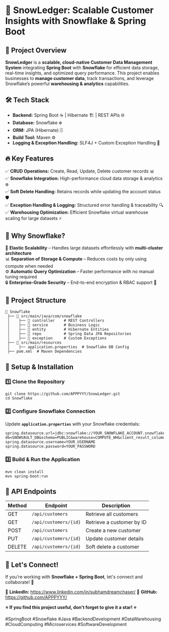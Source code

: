 # 🚀 SnowLedger: Scalable Customer Insights with Snowflake & Spring Boot

## 📌 Project Overview
**SnowLedger** is a **scalable, cloud-native Customer Data Management System** integrating **Spring Boot** with **Snowflake** for efficient data storage, real-time insights, and optimized query performance. This project enables businesses to **manage customer data**, track transactions, and leverage Snowflake’s powerful **warehousing & analytics** capabilities.

## 🛠 Tech Stack
- **Backend:** Spring Boot ☕ | Hibernate 🏗️ | REST APIs 🌐
- **Database:** Snowflake ❄️
- **ORM:** JPA (Hibernate) 🗄️
- **Build Tool:** Maven ⚙️
- **Logging & Exception Handling:** SLF4J + Custom Exception Handling 📜

## 🔥 Key Features
✅ **CRUD Operations:** Create, Read, Update, Delete customer records 📊  
✅ **Snowflake Integration:** High-performance cloud data storage & analytics ❄️  
✅ **Soft Delete Handling:** Retains records while updating the account status 🛡️  
✅ **Exception Handling & Logging:** Structured error handling & traceability 🔍  
✅ **Warehousing Optimization:** Efficient Snowflake virtual warehouse scaling for large datasets ⚡  

## 🎯 Why Snowflake?
🚀 **Elastic Scalability** – Handles large datasets effortlessly with **multi-cluster architecture**  
📊 **Separation of Storage & Compute** – Reduces costs by only using compute when needed  
⚙️ **Automatic Query Optimization** – Faster performance with no manual tuning required  
🔒 **Enterprise-Grade Security** – End-to-end encryption & RBAC support 🔑  

## 📂 Project Structure
```
📁 Snowflake
 ├── 📂 src/main/java/com/snowflake
 │    ├── 📂 controller    # REST Controllers
 │    ├── 📂 service       # Business Logic
 │    ├── 📂 entity        # Hibernate Entities
 │    ├── 📂 repo          # Spring Data JPA Repositories
 │    ├── 📂 exception     # Custom Exceptions
 ├── 📂 src/main/resources
 │    ├── application.properties  # Snowflake DB Config
 ├── pom.xml  # Maven Dependencies
```

## 🚀 Setup & Installation
### 1️⃣ Clone the Repository
```
git clone https://github.com/APPPYYY/SnowLedger.git
cd Snowflake
```
### 2️⃣ Configure Snowflake Connection
Update **`application.properties`** with your Snowflake credentials:
```properties
spring.datasource.url=jdbc:snowflake://YOUR_SNOWFLAKE_ACCOUNT.snowflakecomputing.com/?db=SNOWVAULT_DB&schema=PUBLIC&warehouse=COMPUTE_WH&client_result_column_case_insensitive=true&client_session_keep_alive=true
spring.datasource.username=YOUR_USERNAME
spring.datasource.password=YOUR_PASSWORD
```
### 3️⃣ Build & Run the Application
```
mvn clean install
mvn spring-boot:run
```

## 🎯 API Endpoints
| Method | Endpoint | Description |
|--------|---------|-------------|
| GET | `/api/customers` | Retrieve all customers |
| GET | `/api/customers/{id}` | Retrieve a customer by ID |
| POST | `/api/customers` | Create a new customer |
| PUT | `/api/customers/{id}` | Update customer details |
| DELETE | `/api/customers/{id}` | Soft delete a customer |

## 🎯 Let's Connect!
If you're working with **Snowflake + Spring Boot**, let's connect and collaborate! 🚀  

🔗 **LinkedIn:** https://www.linkedin.com/in/subhamdreamchaser/
🔗 **GitHub:** https://github.com/APPPYYY/

**⭐ If you find this project useful, don't forget to give it a star! ⭐**  

#SpringBoot #Snowflake #Java #BackendDevelopment #DataWarehousing #CloudComputing #Microservices #SoftwareDevelopment
